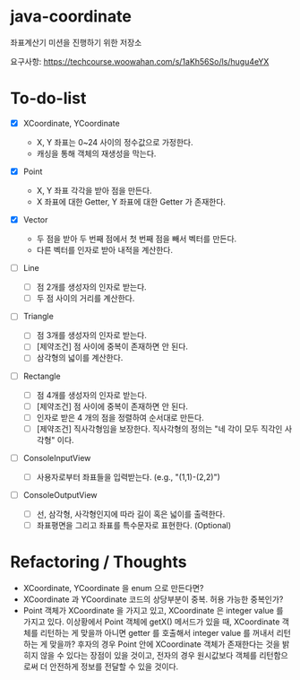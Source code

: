 # java-coordinate
좌표계산기 미션을 진행하기 위한 저장소

요구사항: https://techcourse.woowahan.com/s/1aKh56So/ls/hugu4eYX

# To-do-list
- [x] XCoordinate, YCoordinate
    - X, Y 좌표는 0~24 사이의 정수값으로 가정한다.
    - 캐싱을 통해 객체의 재생성을 막는다.
    
- [x] Point
    - X, Y 좌표 각각을 받아 점을 만든다.
    - X 좌표에 대한 Getter, Y 좌표에 대한 Getter 가 존재한다.
    
- [x] Vector
    - 두 점을 받아 두 번째 점에서 첫 번째 점을 빼서 벡터를 만든다.
    - 다른 벡터를 인자로 받아 내적을 계산한다.
    
- [ ] Line
    - [ ] 점 2개를 생성자의 인자로 받는다.
    - [ ] 두 점 사이의 거리를 계산한다.

- [ ] Triangle
    - [ ] 점 3개를 생성자의 인자로 받는다.
    - [ ] [제약조건] 점 사이에 중복이 존재하면 안 된다.
    - [ ] 삼각형의 넓이를 계산한다.
    
- [ ] Rectangle
    - [ ] 점 4개를 생성자의 인자로 받는다.
    - [ ] [제약조건] 점 사이에 중복이 존재하면 안 된다.
    - [ ] 인자로 받은 4 개의 점을 정렬하여 순서대로 만든다.
    - [ ] [제약조건] 직사각형임을 보장한다. 직사각형의 정의는 "네 각이 모두 직각인 사각형" 이다.

- [ ] ConsoleInputView
    - [ ] 사용자로부터 좌표들을 입력받는다. (e.g., "(1,1)-(2,2)")

- [ ] ConsoleOutputView
    - [ ] 선, 삼각형, 사각형인지에 따라 길이 혹은 넓이를 출력한다.
    - [ ] 좌표평면을 그리고 좌표를 특수문자로 표현한다. (Optional)
    
# Refactoring / Thoughts
- XCoordinate, YCoordinate 을 enum 으로 만든다면?
- XCoordinate 과 YCoordinate 코드의 상당부분이 중복. 허용 가능한 중복인가?
- Point 객체가 XCoordinate 을 가지고 있고, XCoordinate 은 integer value 를 가지고 있다. 이상황에서
Point 객체에 getX() 메서드가 있을 때, XCoordinate 객체를 리턴하는 게 맞을까 아니면 getter 를 호출해서 integer value 를 꺼내서
리턴하는 게 맞을까? 후자의 경우 Point 안에 XCoordinate 객체가 존재한다는 것을 밝히지 않을 수 있다는 장점이 있을 것이고,
전자의 경우 원시값보다 객체를 리턴함으로써 더 안전하게 정보를 전달할 수 있을 것이다.